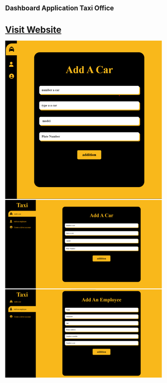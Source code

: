 ## Dashboard Application Taxi Office
# [Visit Website](https://calm-bienenstitch-8a0b21.netlify.app/)
![addCarMedia](addCarMedia.png)
![addCar_Laptop](addCar_Laptop.png)
![addemploye_laptop](addemploye_laptop.png)
